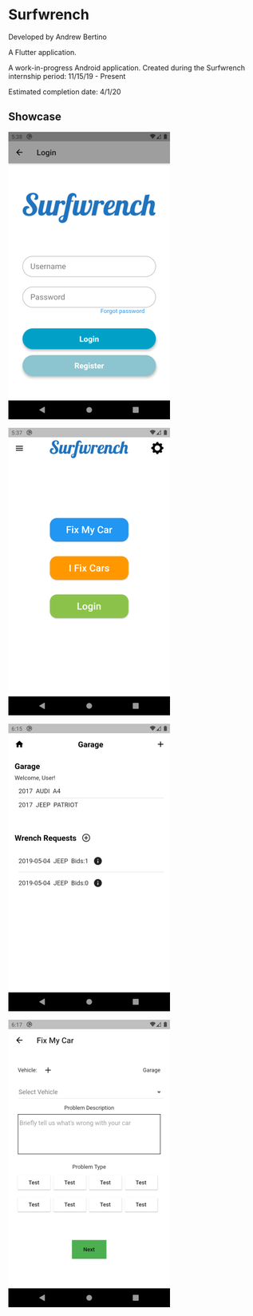 # Surfwrench

Developed by Andrew Bertino

A Flutter application. 

A work-in-progress Android application. Created during the Surfwrench internship period: 11/15/19 - Present

Estimated completion date: 4/1/20

## Showcase

![](screenshots/login_page.png)

![](screenshots/menu_page.png)

![](screenshots/garage_page.png)

![](screenshots/fixmycar_page.png)



